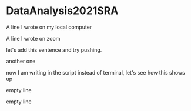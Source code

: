 # DataAnalysis2021SRA
A line I wrote on my local computer

A line I wrote on zoom

let's add this sentence and try pushing.

another one

now I am writing in the script instead of terminal, let's see how this shows up

empty line

empty line
